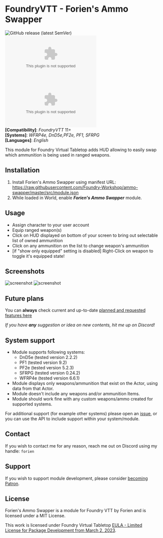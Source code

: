 # FoundryVTT - Forien's Ammo Swapper
![GitHub release (latest SemVer)](https://img.shields.io/github/v/release/Foundry-Workshop/ammo-swapper?style=for-the-badge) 
![GitHub Releases](https://img.shields.io/github/downloads/Foundry-Workshop/ammo-swapper/latest/module.zip?style=for-the-badge) 
![GitHub All Releases](https://img.shields.io/github/downloads/Foundry-Workshop/ammo-swapper/module.zip?style=for-the-badge&label=Downloads+total)  
**[Compatibility]**: *FoundryVTT* 11+  
**[Systems]**: *WFRP4e, DnD5e,PF2e, PF1, SFRPG*  
**[Languages]**: *English*  

This module for Foundry Virtual Tabletop adds HUD allowing to easily swap which ammunition is being used in ranged weapons. 

## Installation

1. Install Forien's Ammo Swapper using manifest URL: https://raw.githubusercontent.com/Foundry-Workshop/ammo-swapper/master/src/module.json
2. While loaded in World, enable **_Forien's Ammo Swapper_** module.

## Usage
* Assign character to your user account
* Equip ranged weapon(s)
* Click on HUD displayed on bottom of your screen to bring out selectable list of owned ammunition
* Click on any ammunition on the list to change weapon's ammunition
* [if "show only equipped" setting is disabled] Right-Click on weapon to toggle it's equipped state!

## Screenshots
<img src="https://i.gyazo.com/b32cfb70d45d3368750cb1ee80c95a0d.png" alt="screenshot"/>
<img src="https://i.imgur.com/JudSxFH.png" alt="screenshot"/>

## Future plans

You can **always** check current and up-to-date [planned and requested features here](https://github.com/Foundry-Workshop/ammo-swapper/issues?q=is%3Aopen+is%3Aissue+label%3Aenhancement)

*If you have **any** suggestion or idea on new contents, hit me up on Discord!*

## System support

* Module supports following systems:
  * DnD5e (tested version 2.2.2)
  * PF1 (tested version 9.2)
  * PF2e (tested version 5.2.3)
  * SFRPG (tested version 0.24.2)
  * WFRP4e (tested version 6.6.1)
* Module displays only weapons/ammunition that exist on the Actor, using data from that Actor.
* Module doesn't include any weapons and/or ammunition Items.
* Module should work fine with any custom weapons/ammo created for supported systems.

For additional support (for example other systems) please open an [issue](https://github.com/Foundry-Workshop/ammo-swapper/issues), or you can use the API to include support within your system/module.

## Contact

If you wish to contact me for any reason, reach me out on Discord using my handle: `forien`

## Support

If you wish to support module development, please consider [becoming Patron](https://www.patreon.com/foundryworkshop).


## License

Forien's Ammo Swapper is a module for Foundry VTT by Forien and is licensed under a MIT License.

This work is licensed under Foundry Virtual Tabletop [EULA - Limited License for Package Development from March 2, 2023](https://foundryvtt.com/article/license/).
